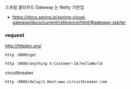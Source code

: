 스프링 클라우드 Gateway 는 Netty 기반임
- https://docs.spring.io/spring-cloud-gateway/docs/current/reference/html/#gateway-starter


### request
http://httpbin.org/

```shell
http :8080/get
```

```shell
http :8080/anything X-Customer-Id:helloWorld
```

circuitbreaker
```shell
http :8080/delay/1 Host:www.circuitbreaker.com
```